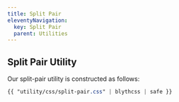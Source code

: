 ```yaml
---
title: Split Pair
eleventyNavigation:
  key: Split Pair
  parent: Utilities
---
```


## Split Pair Utility

Our split-pair utility is constructed as follows:

```css
{{ "utility/css/split-pair.css" | blythcss | safe }}
```
